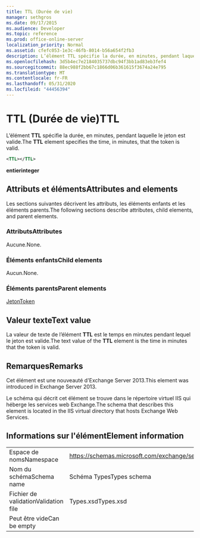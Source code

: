 ```yaml
---
title: TTL (Durée de vie)
manager: sethgros
ms.date: 09/17/2015
ms.audience: Developer
ms.topic: reference
ms.prod: office-online-server
localization_priority: Normal
ms.assetid: cfefc053-1e3c-46fb-8014-b56a654f2fb3
description: L’élément TTL spécifie la durée, en minutes, pendant laquelle le jeton est valide.
ms.openlocfilehash: 3d5b4ec7e2184035737dbc94f3bb1ad83eb3fef4
ms.sourcegitcommit: 88ec988f2bb67c1866d06b361615f3674a24e795
ms.translationtype: MT
ms.contentlocale: fr-FR
ms.lasthandoff: 05/31/2020
ms.locfileid: "44456394"
---
```

# <a name="ttl"></a><span data-ttu-id="52ee0-103">TTL (Durée de vie)</span><span class="sxs-lookup"><span data-stu-id="52ee0-103">TTL</span></span>

<span data-ttu-id="52ee0-104">L’élément **TTL** spécifie la durée, en minutes, pendant laquelle le jeton est valide.</span><span class="sxs-lookup"><span data-stu-id="52ee0-104">The **TTL** element specifies the time, in minutes, that the token is valid.</span></span> 
  
```XML
<TTL></TTL>
```

 <span data-ttu-id="52ee0-105">**entier**</span><span class="sxs-lookup"><span data-stu-id="52ee0-105">**integer**</span></span>
## <a name="attributes-and-elements"></a><span data-ttu-id="52ee0-106">Attributs et éléments</span><span class="sxs-lookup"><span data-stu-id="52ee0-106">Attributes and elements</span></span>

<span data-ttu-id="52ee0-107">Les sections suivantes décrivent les attributs, les éléments enfants et les éléments parents.</span><span class="sxs-lookup"><span data-stu-id="52ee0-107">The following sections describe attributes, child elements, and parent elements.</span></span>
  
### <a name="attributes"></a><span data-ttu-id="52ee0-108">Attributs</span><span class="sxs-lookup"><span data-stu-id="52ee0-108">Attributes</span></span>

<span data-ttu-id="52ee0-109">Aucune.</span><span class="sxs-lookup"><span data-stu-id="52ee0-109">None.</span></span>
  
### <a name="child-elements"></a><span data-ttu-id="52ee0-110">Éléments enfants</span><span class="sxs-lookup"><span data-stu-id="52ee0-110">Child elements</span></span>

<span data-ttu-id="52ee0-111">Aucun.</span><span class="sxs-lookup"><span data-stu-id="52ee0-111">None.</span></span>
  
### <a name="parent-elements"></a><span data-ttu-id="52ee0-112">Éléments parents</span><span class="sxs-lookup"><span data-stu-id="52ee0-112">Parent elements</span></span>

[<span data-ttu-id="52ee0-113">Jeton</span><span class="sxs-lookup"><span data-stu-id="52ee0-113">Token</span></span>](token.md)
  
## <a name="text-value"></a><span data-ttu-id="52ee0-114">Valeur texte</span><span class="sxs-lookup"><span data-stu-id="52ee0-114">Text value</span></span>

<span data-ttu-id="52ee0-115">La valeur de texte de l’élément **TTL** est le temps en minutes pendant lequel le jeton est valide.</span><span class="sxs-lookup"><span data-stu-id="52ee0-115">The text value of the **TTL** element is the time in minutes that the token is valid.</span></span> 
  
## <a name="remarks"></a><span data-ttu-id="52ee0-116">Remarques</span><span class="sxs-lookup"><span data-stu-id="52ee0-116">Remarks</span></span>

<span data-ttu-id="52ee0-117">Cet élément est une nouveauté d'Exchange Server 2013.</span><span class="sxs-lookup"><span data-stu-id="52ee0-117">This element was introduced in Exchange Server 2013.</span></span>
  
<span data-ttu-id="52ee0-118">Le schéma qui décrit cet élément se trouve dans le répertoire virtuel IIS qui héberge les services web Exchange.</span><span class="sxs-lookup"><span data-stu-id="52ee0-118">The schema that describes this element is located in the IIS virtual directory that hosts Exchange Web Services.</span></span>
  
## <a name="element-information"></a><span data-ttu-id="52ee0-119">Informations sur l'élément</span><span class="sxs-lookup"><span data-stu-id="52ee0-119">Element information</span></span>

|||
|:-----|:-----|
|<span data-ttu-id="52ee0-120">Espace de noms</span><span class="sxs-lookup"><span data-stu-id="52ee0-120">Namespace</span></span>  <br/> |https://schemas.microsoft.com/exchange/services/2006/types  <br/> |
|<span data-ttu-id="52ee0-121">Nom du schéma</span><span class="sxs-lookup"><span data-stu-id="52ee0-121">Schema name</span></span>  <br/> |<span data-ttu-id="52ee0-122">Schéma Types</span><span class="sxs-lookup"><span data-stu-id="52ee0-122">Types schema</span></span>  <br/> |
|<span data-ttu-id="52ee0-123">Fichier de validation</span><span class="sxs-lookup"><span data-stu-id="52ee0-123">Validation file</span></span>  <br/> |<span data-ttu-id="52ee0-124">Types.xsd</span><span class="sxs-lookup"><span data-stu-id="52ee0-124">Types.xsd</span></span>  <br/> |
|<span data-ttu-id="52ee0-125">Peut être vide</span><span class="sxs-lookup"><span data-stu-id="52ee0-125">Can be empty</span></span>  <br/> ||
   

